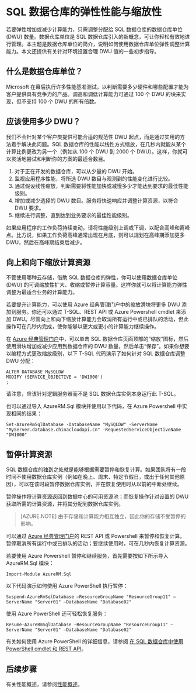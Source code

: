 <properties
   pageTitle="SQL 数据仓库的弹性性能与缩放性 | Azure"
   description="了解 SQL 数据仓库的弹性，介绍如何使用数据仓库单位来向上或向下缩放计算资源。提供了代码示例。"
   services="sql-data-warehouse"
   documentationCenter="NA"
   authors="barbkess"
   manager="barbkess"
   editor=""/>

<tags
   ms.service="sql-data-warehouse"
   ms.date="03/29/2016"
   wacn.date="05/05/2016"/>

# SQL 数据仓库的弹性性能与缩放性
若要弹性增加或减少计算能力，只需调整分配给 SQL 数据仓库的数据仓库单位 (DWU) 数量。数据仓库单位是 SQL 数据仓库引入的新概念，可让你轻松有效地进行管理。本主题是数据仓库单位的简介，说明如何使用数据仓库单位弹性调整计算能力。本文还提供有关针对环境设置合理 DWU 值的一些初步指导。

## 什么是数据仓库单位？
Microsoft 在幕后执行许多性能基准测试，以判断需要多少硬件和哪些配置才能为客户提供具有竞争力的产品。调高和调低计算能力可通过 100 个 DWU 的块来实现，但不支持 100 个 DWU 的所有倍数。

## 应该使用多少 DWU？
我们不会针对某个客户类提供可能合适的规范性 DWU 起点，而是通过实用的方法着手解决此问题。SQL 数据仓库的性能以线性方式缩放，在几秒内就能从某个计算比例更改为另一个（例如从 100 个 DWU 到 2000 个 DWU）。这样，你就可以灵活地尝试和判断你的方案的最适合数目。

1. 对于正在开发的数据仓库，可以从少量的 DWU 开始。
2. 监视应用程序性能，将所选 DWU 数目与观测到的性能变化进行比较。
3. 通过假设线性缩放，判断需要将性能加快或减慢多少才能达到要求的最佳性能级别。
4. 增加或减少选择的 DWU 数目。服务将快速响应并调整计算资源，以符合 DWU 要求。
5. 继续进行调整，直到达到业务要求的最佳性能级别。

如果应用程序的工作负荷持续变动，请将性能级别上调或下调，以配合高峰和离峰点。比方说，如果工作负荷高峰通常出现在月底，则可以规划在高峰期添加更多 DWU，然后在高峰期结束后减少。

## 向上和向下缩放计算资源
不管使用哪种云存储，借助 SQL 数据仓库的弹性，你可以使用数据仓库单位 (DWU) 的可调缩放性扩大、收缩或暂停计算容量。这样你就可以将计算能力弹性调整为最适合业务的计算能力。

若要提升计算能力，可以使用 Azure 经典管理门户中的缩放滑块将更多 DWU 添加到服务。你还可以通过 T-SQL、REST API 或 Azure Powershell cmdlet 来添加 DWU。尽管向上和向下缩放计算能力会取消所有运行中或已排队的活动，但此操作可在几秒内完成，使你能够以更大或更小的计算能力继续操作。

在 [Azure 经典管理门户][]中，可以单击 SQL 数据仓库页面顶部的“缩放”图标，然后使用滑块增加或减少应用到数据仓库的 DWU 数量，然后单击“保存”。如果你想要以编程方式更改缩放级别，以下 T-SQL 代码演示了如何针对 SQL 数据仓库调整 DWU 分配：


    ALTER DATABASE MySQLDW
    MODIFY (SERVICE_OBJECTIVE = 'DW1000')
    ;

请注意，应该针对逻辑服务器而不是 SQL 数据仓库实例本身运行此 T-SQL。

也可以通过导入 AzureRM.Sql 模块并使用以下代码，在 Azure Powershell 中实现相同的结果：


    Set-AzureRmSqlDatabase -DatabaseName "MySQLDW" -ServerName "MyServer.database.chinacloudapi.cn" -RequestedServiceObjectiveName "DW1000"


## 暂停计算资源
SQL 数据仓库的独到之处就是能够根据需要暂停和恢复计算。如果团队将有一段时间不使用数据仓库实例（例如在晚上、周末、特定节假日，或出于任何其他原因），可以在该时段暂停数据仓库实例，并在恢复使用时从以前的中断处继续。

暂停操作将计算资源返回到数据中心的可用资源池；而恢复操作针对设置的 DWU 获取所需的计算资源，并将其分配到数据仓库实例。

> [AZURE.NOTE] 由于存储和计算能力相互独立，因此你的存储不受暂停的影响。

可以通过 [Azure 经典管理门户][]的 REST API 或 Powershell 来暂停和恢复计算。暂停取消所有运行中或已排队的活动；要继续使用时，可在几秒内恢复计算资源。

若要使用 Azure Powershell 暂停和继续服务，首先需要按如下所示导入 AzureRM.Sql 模块：


    Import-Module AzureRM.Sql


以下代码演示如何使用 Azure PowerShell 执行暂停：


    Suspend-AzureRmSqlDatabase –ResourceGroupName "ResourceGroup11" –ServerName "Server01" –DatabaseName "Database02"


使用 Azure PowerShell 还可轻松恢复服务：


    Resume-AzureRmSqlDatabase –ResourceGroupName "ResourceGroup11" –ServerName "Server01" –DatabaseName "Database02"


有关如何使用 Azure PowerShell 的详细信息，请参阅 [在 SQL 数据仓库中使用 PowerShell cmdlet 和 REST API][]。

## 后续步骤
有关性能概述，请参阅[性能概述][]。

<!--Image references-->

<!--Article references-->
[性能概述]: /documentation/articles/sql-data-warehouse-overview-performance
[在 SQL 数据仓库中使用 PowerShell cmdlet 和 REST API]: /documentation/articles/sql-data-warehouse-reference-powershell-cmdlets

<!--MSDN references-->


<!--Other Web references-->

[Azure 经典管理门户]: https://manage.windowsazure.cn

<!---HONumber=Mooncake_0425_2016-->